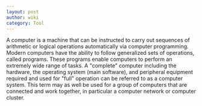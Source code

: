 ```yaml
---
layout: post
author: wiki
category: Tool
---
```

A computer is a machine that can be instructed to carry out sequences of arithmetic or logical operations automatically via computer programming. Modern computers have the ability to follow generalized sets of operations, called programs. These programs enable computers to perform an extremely wide range of tasks. A "complete" computer including the hardware, the operating system (main software), and peripheral equipment required and used for "full" operation can be referred to as a computer system. This term may as well be used for a group of computers that are connected and work together, in particular a computer network or computer cluster.
